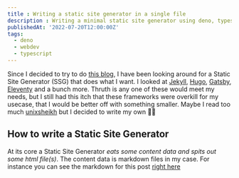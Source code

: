 ```yaml
---
title : Writing a static site generator in a single file
description : Writing a minimal static site generator using deno, typescript and markdown files
publishedAt: '2022-07-20T12:00:00Z'
tags: 
  - deno
  - webdev
  - typescript
---
```

Since I decided to try to do [this blog](herluf-ba.github.io), I have been looking around for a Static Site Generator (SSG) that does what I want. I looked at [Jekyll](https://jekyllrb.com/), [Hugo](https://gohugo.io/), [Gatsby](https://www.gatsbyjs.com/), [Eleventy](https://www.11ty.dev/) and a bunch more. Thruth is any one of these would meet my needs, but I still had this itch that these frameworks were overkill for my usecase, that I would be better off with something smaller. Maybe I read too much [unixsheikh](https://unixsheikh.com/articles/using-a-framework-can-make-you-stupid.html) but I decided to write my own 🤷‍♂️

## How to write a Static Site Generator
At its core a Static Site Generator *eats some content data and spits out some html file(s)*. The content data is markdown files in my case. For instance you can see the markdown for this post [right here]()




